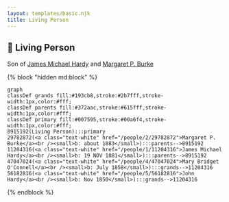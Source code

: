 ```yaml
---
layout: templates/basic.njk
title: Living Person
---
```

## 🔵 Living Person

Son of [James Michael Hardy](/people/1/11204316) and [Margaret P. Burke](/people/2/29782872)

{% block "hidden md:block" %}
```mermaid
graph
classDef grands fill:#193cb8,stroke:#2b7fff,stroke-width:1px,color:#fff;
classDef parents fill:#372aac,stroke:#615fff,stroke-width:1px,color:#fff;
classDef primary fill:#007595,stroke:#00a6f4,stroke-width:1px,color:#fff;
8915192(Living Person):::primary
29782872(<a class="text-white" href="/people/2/29782872">Margaret P. Burke</a><br /><small>b: about 1883</small>):::parents-->8915192
11204316(<a class="text-white" href="/people/1/11204316">James Michael Hardy</a><br /><small>b: 19 NOV 1881</small>):::parents-->8915192
47047024(<a class="text-white" href="/people/4/47047024">Mary Bridget O'Connell</a><br /><small>b: July 1858</small>):::grands-->11204316
56182816(<a class="text-white" href="/people/5/56182816">John Hardy</a><br /><small>b: Nov 1850</small>):::grands-->11204316
```
{% endblock %}
